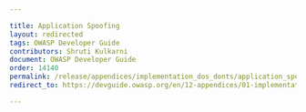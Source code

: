 ```yaml
---

title: Application Spoofing
layout: redirected
tags: OWASP Developer Guide
contributors: Shruti Kulkarni
document: OWASP Developer Guide
order: 14140
permalink: /release/appendices/implementation_dos_donts/application_spoofing/
redirect_to: https://devguide.owasp.org/en/12-appendices/01-implementation-dos-donts/04-application-spoofing/

---
```

